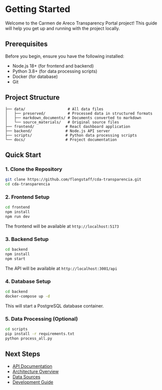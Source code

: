 # Getting Started

Welcome to the Carmen de Areco Transparency Portal project! This guide will help you get up and running with the project locally.

## Prerequisites

Before you begin, ensure you have the following installed:

- Node.js 18+ (for frontend and backend)
- Python 3.8+ (for data processing scripts)
- Docker (for database)
- Git

## Project Structure

```
├── data/                   # All data files
│   ├── preserved/          # Processed data in structured formats
│   ├── markdown_documents/ # Documents converted to markdown
│   └── source_materials/   # Original source files
├── frontend/              # React dashboard application
├── backend/               # Node.js API server
├── scripts/               # Python data processing scripts
└── docs/                  # Project documentation
```

## Quick Start

### 1. Clone the Repository

```bash
git clone https://github.com/flongstaff/cda-transparencia.git
cd cda-transparencia
```

### 2. Frontend Setup

```bash
cd frontend
npm install
npm run dev
```

The frontend will be available at `http://localhost:5173`

### 3. Backend Setup

```bash
cd backend
npm install
npm start
```

The API will be available at `http://localhost:3001/api`

### 4. Database Setup

```bash
cd backend
docker-compose up -d
```

This will start a PostgreSQL database container.

### 5. Data Processing (Optional)

```bash
cd scripts
pip install -r requirements.txt
python process_all.py
```

## Next Steps

- [API Documentation](../api/endpoints.md)
- [Architecture Overview](../architecture/overview.md)
- [Data Sources](../data/DATA_SOURCES.md)
- [Development Guide](../development/guide.md)